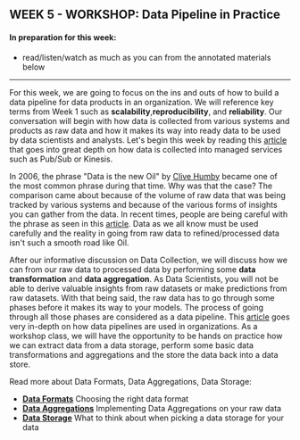 ## WEEK 5 - WORKSHOP: Data Pipeline in Practice

#### In preparation for this week:
* read/listen/watch as much as you can from the annotated materials below

---

For this week, we are going to focus on the ins and outs of how to build a data pipeline for data products in an organization. We will reference key terms from Week 1 such as __scalability__,__reproducibility__, and __reliability__. Our conversation will begin with how data is collected from various systems and products as raw data and how it makes its way into ready data to be used by data scientists and analysts. Let's begin this week by reading this [article](https://towardsdatascience.com/data-science-for-startups-tracking-data-4087b66952a1) that goes into great depth on how data is collected into managed services such as Pub/Sub or Kinesis.

In 2006, the phrase "Data is the new Oil" by [Clive Humby](https://ana.blogs.com/maestros/2006/11/data_is_the_new.html) became one of the most common phrase during that time. Why was that the case? The comparison came about because of the volume of raw data that was being tracked by various systems and because of the various forms of insights you can gather from the data. In recent times, people are being careful with the phrase as seen in this [article](https://towardsdatascience.com/data-is-not-the-new-oil-bdb31f61bc2d). Data as we all know must be used carefully and the reality in going from raw data to refined/processed data isn't such a smooth road like Oil.

After our informative discussion on Data Collection, we will discuss how we can from our raw data to processed data by performing some __data transformation__ and __data aggregation__. As Data Scientists, you will not be able to derive valuable insights from raw datasets or make predictions from raw datasets. With that being said, the raw data has to go through some phases before it makes its way to your models. The process of going through all those phases are considered as a data pipeline. This [article](https://towardsdatascience.com/data-science-for-startups-data-pipelines-786f6746a59a) goes very in-depth on how data pipelines are used in organizations. As a workshop class, we will have the opportunity to be hands on practice how we can extract data from a data storage, perform some basic data transformations and aggregations and the store the data back into a data store.

Read more about Data Formats, Data Aggregations, Data Storage:

* [__Data Formats__](http://bigdata.black/infrastructure/storage/choose-data-format/) Choosing the right data format
* [__Data Aggregations__](https://towardsdatascience.com/aggregation-and-grouping-66396f26dd95) Implementing Data Aggregations on your raw data
* [__Data Storage__](https://aws.amazon.com/blogs/startups/picking-the-right-data-store-for-your-workload/) What to think about when picking a data storage for your data
